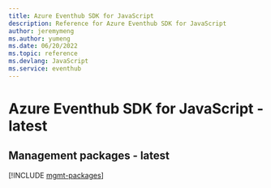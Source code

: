 ```yaml
---
title: Azure Eventhub SDK for JavaScript
description: Reference for Azure Eventhub SDK for JavaScript
author: jeremymeng
ms.author: yumeng
ms.date: 06/20/2022
ms.topic: reference
ms.devlang: JavaScript
ms.service: eventhub
---
```

# Azure Eventhub SDK for JavaScript - latest
## Management packages - latest
[!INCLUDE [mgmt-packages](eventhub-mgmt-index.md)]

